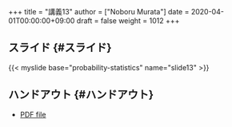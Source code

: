 +++
title = "講義13"
author = ["Noboru Murata"]
date = 2020-04-01T00:00:00+09:00
draft = false
weight = 1012
+++

## スライド {#スライド}

{{< myslide base="probability-statistics" name="slide13" >}}


## ハンドアウト {#ハンドアウト}

-   [PDF file](https://noboru-murata.github.io/probability-statistics/pdfs/slide13.pdf)